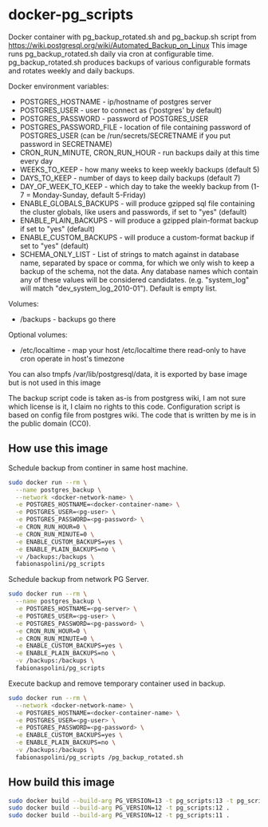 # docker-pg_scripts

Docker container with pg_backup_rotated.sh and pg_backup.sh script from https://wiki.postgresql.org/wiki/Automated_Backup_on_Linux
This image runs pg_backup_rotated.sh daily via cron at configurable time. pg_backup_rotated.sh produces backups of various configurable formats and rotates weekly and daily backups.

Docker environment variables:
 - POSTGRES_HOSTNAME - ip/hostname of postgres server
 - POSTGRES_USER - user to connect as ('postgres' by default)
 - POSTGRES_PASSWORD - password of POSTGRES_USER
 - POSTGRES_PASSWORD_FILE - location of file containing password of POSTGRES_USER (can be /run/secrets/SECRETNAME if you put password in SECRETNAME)
 - CRON_RUN_MINUTE, CRON_RUN_HOUR - run backups daily at this time every day
 - WEEKS_TO_KEEP - how many weeks to keep weekly backups (default 5)
 - DAYS_TO_KEEP - number of days to keep daily backups (default 7)
 - DAY_OF_WEEK_TO_KEEP - which day to take the weekly backup from (1-7 = Monday-Sunday, default 5-Friday)
 - ENABLE_GLOBALS_BACKUPS - will produce gzipped sql file containing the cluster globals, like users and passwords, if set to "yes" (default)
 - ENABLE_PLAIN_BACKUPS - will produce a gzipped plain-format backup if set to "yes" (default)
 - ENABLE_CUSTOM_BACKUPS - will produce a custom-format backup if set to "yes" (default)
 - SCHEMA_ONLY_LIST - List of strings to match against in database name, separated by space or comma, for which we only wish to keep a backup of the schema, not the data. Any database names which contain any of these values will be considered candidates. (e.g. "system_log" will match "dev_system_log_2010-01"). Default is empty list.

Volumes:
 - /backups - backups go there

Optional volumes:
- /etc/localtime - map your host /etc/localtime there read-only to have cron operate in host's timezone

You can also tmpfs /var/lib/postgresql/data, it is exported by base image but is not used in this image

The backup script code is taken as-is from postgress wiki, I am not sure which license is it, I claim no rights to this code.
Configuration script is based on config file from postgres wiki. The code that is written by me is in the public domain (CC0). 

## How use this image

Schedule backup from continer in same host machine.

```bash
sudo docker run --rm \
  --name postgres_backup \
  --network <docker-network-name> \
  -e POSTGRES_HOSTNAME=<docker-container-name> \
  -e POSTGRES_USER=<pg-user> \
  -e POSTGRES_PASSWORD=<pg-password> \
  -e CRON_RUN_HOUR=0 \
  -e CRON_RUN_MINUTE=0 \
  -e ENABLE_CUSTOM_BACKUPS=yes \
  -e ENABLE_PLAIN_BACKUPS=no \
  -v /backups:/backups \
  fabionaspolini/pg_scripts
```

Schedule backup from network PG Server.

```bash
sudo docker run --rm \
  --name postgres_backup \
  -e POSTGRES_HOSTNAME=<pg-server> \
  -e POSTGRES_USER=<pg-user> \
  -e POSTGRES_PASSWORD=<pg-password> \
  -e CRON_RUN_HOUR=0 \
  -e CRON_RUN_MINUTE=0 \
  -e ENABLE_CUSTOM_BACKUPS=yes \
  -e ENABLE_PLAIN_BACKUPS=no \
  -v /backups:/backups \
  fabionaspolini/pg_scripts
```

Execute backup and remove temporary container used in backup.

```bash
sudo docker run --rm \
  --network <docker-network-name> \
  -e POSTGRES_HOSTNAME=<docker-container-name> \
  -e POSTGRES_USER=<pg-user> \
  -e POSTGRES_PASSWORD=<pg-password> \
  -e ENABLE_CUSTOM_BACKUPS=yes \
  -e ENABLE_PLAIN_BACKUPS=no \
  -v /backups:/backups \
  fabionaspolini/pg_scripts /pg_backup_rotated.sh
```

## How build this image

```bash
sudo docker build --build-arg PG_VERSION=13 -t pg_scripts:13 -t pg_scripts:latest .
sudo docker build --build-arg PG_VERSION=12 -t pg_scripts:12 .
sudo docker build --build-arg PG_VERSION=12 -t pg_scripts:11 .
```
